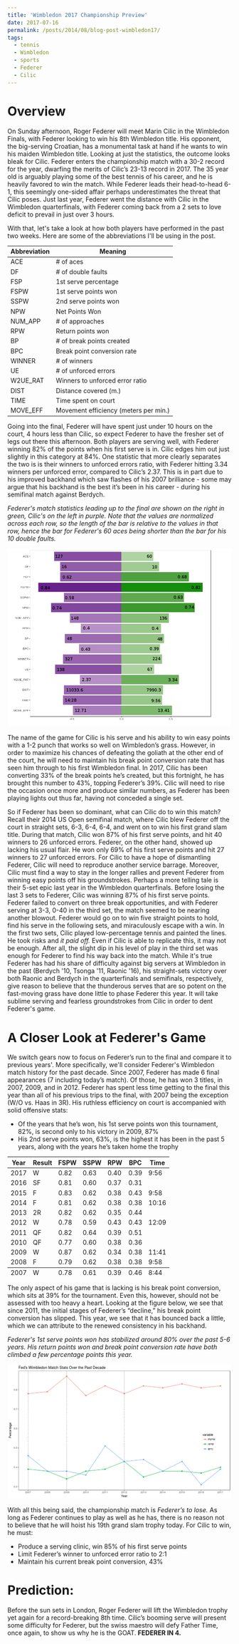 ```yaml
---
title: 'Wimbledon 2017 Championship Preview'
date: 2017-07-16
permalink: /posts/2014/08/blog-post-wimbledon17/
tags:
  - tennis
  - Wimbledon
  - sports
  - Federer
  - Cilic
---
```


Overview
======
On Sunday afternoon, Roger Federer will meet Marin Cilic in the Wimbledon Finals, with Federer looking to win his 8th Wimbledon title. His opponent, the big-serving Croatian, has a monumental task at hand if he wants to win his maiden Wimbledon title. Looking at just the statistics, the outcome looks bleak for Cilic. Federer enters the championship match with a 30-2 record for the year, dwarfing the merits of Cilic’s 23-13 record in 2017. The 35 year old is arguably playing some of the best tennis of his career, and he is heavily favored to win the match. While Federer leads their head-to-head 6-1, this seemingly one-sided affair perhaps underestimates the threat that Cilic poses. Just last year, Federer went the distance with Cilic in the Wimbledon quarterfinals, with Federer coming back from a 2 sets to love deficit to prevail in just over 3 hours. 

With that, let's take a look at how both players have performed in the past two weeks. Here are some of the abbreviations I'll be using in the post.

<table>
  <thead>
    <tr>
      <th>Abbreviation</th>
      <th>Meaning</th>
    </tr>
  </thead>
  <tbody>
    <tr>
      <td>ACE</td>
      <td># of aces</td>
    </tr>
    <tr>
      <td>DF</td>
      <td># of double faults</td>
    </tr>
    <tr>
      <td>FSP</td>
      <td>1st serve percentage</td>
    </tr>
    <tr>
      <td>FSPW</td>
      <td>1st serve points won</td>
    </tr>
    <tr>
      <td>SSPW</td>
      <td>2nd serve points won</td>
    </tr>
    <tr>
      <td>NPW</td>
      <td>Net Points Won</td>
    </tr>
    <tr>
      <td>NUM_APP</td>
      <td># of approaches</td>
    </tr>
    <tr>
      <td>RPW</td>
      <td>Return points won</td>
    </tr>
     <tr>
      <td>BP</td>
      <td># of break points created</td>
    </tr>
     <tr>
      <td>BPC</td>
      <td>Break point conversion rate</td>
    </tr>
     <tr>
      <td>WINNER</td>
      <td># of winners</td>
    </tr>
     <tr>
      <td>UE</td>
      <td># of unforced errors</td>
    </tr>
     <tr>
      <td>W2UE_RAT</td>
      <td>Winners to unforced error ratio</td>
    </tr>
     <tr>
      <td>DIST</td>
      <td>Distance covered (m.)</td>
    </tr>
     <tr>
      <td>TIME</td>
      <td>Time spent on court</td>
    </tr>
     <tr>
      <td>MOVE_EFF</td>
      <td>Movement efficiency (meters per min.)</td>
    </tr>
  </tbody>
</table>


Going into the final, Federer will have spent just under 10 hours on the court, 4 hours less than Cilic, so expect Federer to have the fresher set of legs out there this afternoon. Both players are serving well, with Federer winning 82% of the points when his first serve is in. Cilic edges him out just slightly in this category at 84%. One statistic that more clearly separates the two is is their winners to unforced errors ratio, with Federer hitting 3.34 winners per unforced error, compared to Cilic’s 2.37. This is in part due to his improved backhand which saw flashes of his 2007 brilliance - some may argue that his backhand is the best it’s been in his career - during his semifinal match against Berdych. 

*Federer's match statistics leading up to the final are shown on the right in green, Cilic's on the left in purple. Note that the values are normalized across each row, so the length of the bar is relative to the values in that row, hence the bar for Federer's 60 aces being shorter than the bar for his 10 double faults.*

 ![ImageAltText](/images/wimbledon_post/player_stats.png)

The name of the game for Cilic is his serve and his ability to win easy points with a 1-2 punch that works so well on Wimbledon’s grass. However, in order to maximize his chances of defeating the goliath at the other end of the court, he will need to maintain his break point conversion rate that has seen him through to his first Wimbledon final. In 2017, Cilic has been converting 33% of the break points he’s created, but this fortnight, he has brought this number to 43%, topping Federer’s 39%. Cilic will need to rise the occasion once more and produce similar numbers, as Federer has been playing lights out thus far, having not conceded a single set. 


So if Federer has been so dominant, what can Cilic do to win this match? Recall their 2014 US Open semifinal match, where Cilic blew Federer off the court in straight sets, 6-3, 6-4, 6-4, and went on to win his first grand slam title. During that match, Cilic won 87% of his first serve points, and hit 40 winners to 26 unforced errors. Federer, on the other hand, showed up lacking his usual flair. He won only 69% of his first serve points and hit 27 winners to 27 unforced errors. For Cilic to have a hope of dismantling Federer, Cilic will need to reproduce another service barrage. Moreover, Cilic must find a way to stay in the longer rallies and prevent Federer from winning easy points off his groundstrokes. Perhaps a more telling tale is their 5-set epic last year in the Wimbledon quarterfinals. Before losing the last 3 sets to Federer, Cilic was winning 87% of his first serve points. Federer failed to convert on three break opportunities, and with Federer serving at 3-3, 0-40 in the third set, the match seemed to be nearing another blowout. Federer would go on to win five straight points to hold, find his serve in the following sets, and miraculously escape with a win. In the first two sets, Cilic played low-percentage tennis and painted the lines. He took risks and *it paid off.* Even if Cilic is able to replicate this, it may not be enough. After all, the slight dip in his level of play in the third set was enough for Federer to find his way back into the match. While it's true Federer has had his share of difficulty against big servers at Wimbledon in the past (Berdych '10, Tsonga '11, Raonic '16), his straight-sets victory over both Raonic and Berdych in the quarterfinals and semifinals, respectively, give reason to believe that the thunderous serves that are so potent on the fast-moving grass have done little to phase Federer this year. It will take sublime serving and fearless groundstrokes from Cilic in order to dent Federer's game. 

A Closer Look at Federer's Game
======

We switch gears now to focus on Federer’s run to the final and compare it to previous years'. More specifically, we'll consider Federer's Wimbledon match history for the past decade. Since 2007, Federer has made 6 final appearances (7 including today’s match). Of those, he has won 3 titles, in 2007, 2009, and in 2012. Federer has spent less time getting to the final this year than all of his previous trips to the final, with 2007 being the exception (W/O vs. Haas in 3R). His ruthless efficiency on court is accompanied with solid offensive stats:

* Of the years that he’s won, his 1st serve points won this tournament, 82%, is second only to his victory in 2009, 87%
* His 2nd serve points won, 63%, is the highest it has been in the past 5 years, along with the years he’s taken home the trophy


<table>
  <thead>
    <tr>
      <th>Year</th>
      <th>Result</th>
      <th>FSPW</th>
      <th>SSPW</th>
      <th>RPW</th>
      <th>BPC</th>
      <th>Time</th>
    </tr>
  </thead>
  <tfoot>
    <tr>
      <td>2007</td>
      <td>W</td>
      <td>0.78</td>
      <td>0.61</td>
      <td>0.39</td>
      <td>0.46</td>
      <td>8:44</td>
    </tr>
  </tfoot>
  <tbody>
    <tr>
      <td>2017</td>
      <td>W</td>
      <td>0.82</td>
      <td>0.63</td>
      <td>0.40</td>
      <td>0.39</td>
      <td>9:56</td>
    </tr>
    <tr>
      <td>2016</td>
      <td>SF</td>
      <td>0.81</td>
      <td>0.60</td>
      <td>0.37</td>
      <td>0.31</td>
      <td></td>
    </tr>
    <tr>
      <td>2015</td>
      <td>F</td>
      <td>0.83</td>
      <td>0.62</td>
      <td>0.38</td>
      <td>0.43</td>
      <td>9:58</td>
    </tr>
    <tr>
      <td>2014</td>
      <td>F</td>
      <td>0.81</td>
      <td>0.62</td>
      <td>0.38</td>
      <td>0.38</td>
      <td>10:16</td>
    </tr>
    <tr>
      <td>2013</td>
      <td>2R</td>
      <td>0.82</td>
      <td>0.62</td>
      <td>0.35</td>
      <td>0.44</td>
      <td></td>
    </tr>
    <tr>
      <td>2012</td>
      <td>W</td>
      <td>0.78</td>
      <td>0.59</td>
      <td>0.43</td>
      <td>0.43</td>
      <td>12:09</td>
    </tr>
    <tr>
      <td>2011</td>
      <td>QF</td>
      <td>0.82</td>
      <td>0.64</td>
      <td>0.39</td>
      <td>0.51</td>
      <td></td>
    </tr>
    <tr>
      <td>2010</td>
      <td>QF</td>
      <td>0.77</td>
      <td>0.60</td>
      <td>0.38</td>
      <td>0.36</td>
      <td></td>
    </tr>
    <tr>
      <td>2009</td>
      <td>W</td>
      <td>0.87</td>
      <td>0.62</td>
      <td>0.34</td>
      <td>0.38</td>
      <td>11:41</td>
    </tr>
    <tr>
      <td>2008</td>
      <td>F</td>
      <td>0.79</td>
      <td>0.62</td>
      <td>0.38</td>
      <td>0.38</td>
      <td>9:58</td>
    </tr>
  </tbody>
</table>


The only aspect of his game that is lacking is his break point conversion, which sits at 39% for the tournament. Even this, however, should not be assessed with too heavy a heart. Looking at the figure below, we see that since 2011, the initial stages of Federer’s “decline,” his break point conversion has slipped. This year, we see that it has bounced back a little, which we can attribute to the renewed consistency in his backhand. 

*Federer's 1st serve points won has stabilized around 80% over the past 5-6 years. His return points won and break point conversion rate have both climbed a few percentage points this year.*

 ![ImageAltText](/images/wimbledon_post/stat_year.png)

With all this being said, the championship match is *Federer’s to lose.* As long as Federer continues to play as well as he has, there is no reason not to believe that he will hoist his 19th grand slam trophy today. For Cilic to win, he must:

* Produce a serving clinic, win 85% of his first serve points
* Limit Federer’s winner to unforced error ratio to 2:1
* Maintain his current break point conversion, 43%

Prediction:
======
Before the sun sets in London, Roger Federer will lift the Wimbledon trophy yet again for a record-breaking 8th time. Cilic’s booming serve will present some difficulty for Federer, but the swiss maestro will defy Father Time, once again, to show us why he is the GOAT. **FEDERER IN 4.**
